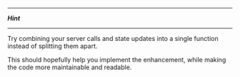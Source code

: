*******************
***Hint***
*******************

Try combining your server calls and state updates into a single function instead of splitting them apart.

This should hopefully help you implement the enhancement, while making the code more maintainable and readable. 